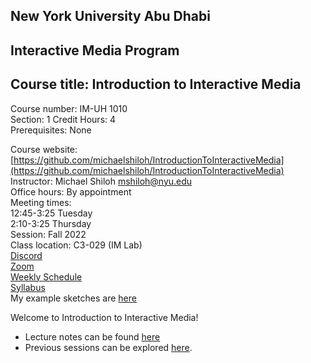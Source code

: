 ## New York University Abu Dhabi    
## Interactive Media Program    
## Course title: Introduction to Interactive Media  
Course number: IM-UH 1010   
Section: 1
Credit Hours: 4         
Prerequisites: None       

Course website: [https://github.com/michaelshiloh/IntroductionToInteractiveMedia](https://github.com/michaelshiloh/IntroductionToInteractiveMedia)      
Instructor: Michael Shiloh mshiloh@nyu.edu    
Office hours: By appointment  
Meeting times:    
	12:45-3:25 Tuesday  
	2:10-3:25 Thursday     
Session: Fall 2022       
Class location: C3-029 (IM Lab)  
[Discord](https://discord.gg/mFJ5fqKk)   
[Zoom](https://nyu.zoom.us/j/97909657731)  
[Weekly Schedule](https://intro.nyuadim.com/Weekly%20Schedule)  
[Syllabus](https://intro.nyuadim.com/syllabus/)  
My example sketches are [here](https://editor.p5js.org/michaelshiloh/sketches)

Welcome to Introduction to Interactive Media! 
- Lecture notes can be found [here](lectureNotes.md)
- Previous sessions can be explored [here](previousSessions/previousSessions.md).
